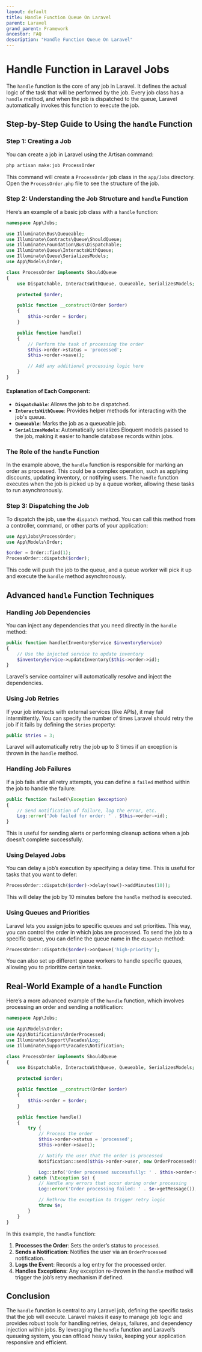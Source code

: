 ```yaml
---
layout: default
title: Handle Function Queue On Laravel
parent: Laravel
grand_parent: Framework
ancestor: FAQ
description: "Handle Function Queue On Laravel"
---
```


# Handle Function in Laravel Jobs

The `handle` function is the core of any job in Laravel. It defines the actual logic of the task that will be performed by the job. Every job class has a `handle` method, and when the job is dispatched to the queue, Laravel automatically invokes this function to execute the job.

## Step-by-Step Guide to Using the `handle` Function

### Step 1: Creating a Job

You can create a job in Laravel using the Artisan command:

```bash
php artisan make:job ProcessOrder
```

This command will create a `ProcessOrder` job class in the `app/Jobs` directory. Open the `ProcessOrder.php` file to see the structure of the job.

### Step 2: Understanding the Job Structure and `handle` Function

Here’s an example of a basic job class with a `handle` function:

```php
namespace App\Jobs;

use Illuminate\Bus\Queueable;
use Illuminate\Contracts\Queue\ShouldQueue;
use Illuminate\Foundation\Bus\Dispatchable;
use Illuminate\Queue\InteractsWithQueue;
use Illuminate\Queue\SerializesModels;
use App\Models\Order;

class ProcessOrder implements ShouldQueue
{
    use Dispatchable, InteractsWithQueue, Queueable, SerializesModels;

    protected $order;

    public function __construct(Order $order)
    {
        $this->order = $order;
    }

    public function handle()
    {
        // Perform the task of processing the order
        $this->order->status = 'processed';
        $this->order->save();

        // Add any additional processing logic here
    }
}
```

#### Explanation of Each Component:

- **`Dispatchable`**: Allows the job to be dispatched.
- **`InteractsWithQueue`**: Provides helper methods for interacting with the job's queue.
- **`Queueable`**: Marks the job as a queueable job.
- **`SerializesModels`**: Automatically serializes Eloquent models passed to the job, making it easier to handle database records within jobs.

### The Role of the `handle` Function

In the example above, the `handle` function is responsible for marking an order as processed. This could be a complex operation, such as applying discounts, updating inventory, or notifying users. The `handle` function executes when the job is picked up by a queue worker, allowing these tasks to run asynchronously.

### Step 3: Dispatching the Job

To dispatch the job, use the `dispatch` method. You can call this method from a controller, command, or other parts of your application:

```php
use App\Jobs\ProcessOrder;
use App\Models\Order;

$order = Order::find(1);
ProcessOrder::dispatch($order);
```

This code will push the job to the queue, and a queue worker will pick it up and execute the `handle` method asynchronously.

## Advanced `handle` Function Techniques

### Handling Job Dependencies

You can inject any dependencies that you need directly in the `handle` method:

```php
public function handle(InventoryService $inventoryService)
{
    // Use the injected service to update inventory
    $inventoryService->updateInventory($this->order->id);
}
```

Laravel’s service container will automatically resolve and inject the dependencies.

### Using Job Retries

If your job interacts with external services (like APIs), it may fail intermittently. You can specify the number of times Laravel should retry the job if it fails by defining the `$tries` property:

```php
public $tries = 3;
```

Laravel will automatically retry the job up to 3 times if an exception is thrown in the `handle` method.

### Handling Job Failures

If a job fails after all retry attempts, you can define a `failed` method within the job to handle the failure:

```php
public function failed(\Exception $exception)
{
    // Send notification of failure, log the error, etc.
    Log::error('Job failed for order: ' . $this->order->id);
}
```

This is useful for sending alerts or performing cleanup actions when a job doesn’t complete successfully.

### Using Delayed Jobs

You can delay a job’s execution by specifying a delay time. This is useful for tasks that you want to defer:

```php
ProcessOrder::dispatch($order)->delay(now()->addMinutes(10));
```

This will delay the job by 10 minutes before the `handle` method is executed.

### Using Queues and Priorities

Laravel lets you assign jobs to specific queues and set priorities. This way, you can control the order in which jobs are processed. To send the job to a specific queue, you can define the queue name in the `dispatch` method:

```php
ProcessOrder::dispatch($order)->onQueue('high-priority');
```

You can also set up different queue workers to handle specific queues, allowing you to prioritize certain tasks.

## Real-World Example of a `handle` Function

Here’s a more advanced example of the `handle` function, which involves processing an order and sending a notification:

```php
namespace App\Jobs;

use App\Models\Order;
use App\Notifications\OrderProcessed;
use Illuminate\Support\Facades\Log;
use Illuminate\Support\Facades\Notification;

class ProcessOrder implements ShouldQueue
{
    use Dispatchable, InteractsWithQueue, Queueable, SerializesModels;

    protected $order;

    public function __construct(Order $order)
    {
        $this->order = $order;
    }

    public function handle()
    {
        try {
            // Process the order
            $this->order->status = 'processed';
            $this->order->save();

            // Notify the user that the order is processed
            Notification::send($this->order->user, new OrderProcessed($this->order));

            Log::info('Order processed successfully: ' . $this->order->id);
        } catch (\Exception $e) {
            // Handle any errors that occur during order processing
            Log::error('Order processing failed: ' . $e->getMessage());

            // Rethrow the exception to trigger retry logic
            throw $e;
        }
    }
}
```

In this example, the `handle` function:

1. **Processes the Order**: Sets the order’s status to `processed`.
2. **Sends a Notification**: Notifies the user via an `OrderProcessed` notification.
3. **Logs the Event**: Records a log entry for the processed order.
4. **Handles Exceptions**: Any exception re-thrown in the `handle` method will trigger the job’s retry mechanism if defined.

## Conclusion

The `handle` function is central to any Laravel job, defining the specific tasks that the job will execute. Laravel makes it easy to manage job logic and provides robust tools for handling retries, delays, failures, and dependency injection within jobs. By leveraging the `handle` function and Laravel’s queueing system, you can offload heavy tasks, keeping your application responsive and efficient.